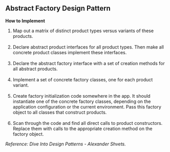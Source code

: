## Abstract Factory Design Pattern

**How to Implement**

1. Map out a matrix of distinct product types versus variants of these products.
   <br/><br/>
2. Declare abstract product interfaces for all product types. Then make all concrete product classes implement these
   interfaces.
   <br/><br/>
3. Declare the abstract factory interface with a set of creation methods for all abstract products.
   <br/><br/>
4. Implement a set of concrete factory classes, one for each product variant.
   <br/><br/>
5. Create factory initialization code somewhere in the app. It should instantiate one of the concrete factory classes,
   depending on the application configuration or the current environment. Pass this factory object to all classes that
   construct products.
   <br/><br/>
6. Scan through the code and find all direct calls to product constructors. Replace them with calls to the appropriate
   creation method on the factory object.

*Reference:  Dive Into Design Patterns - Alexander Shvets.*